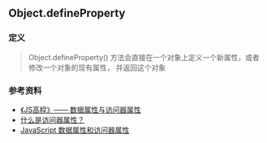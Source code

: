 ## Object.defineProperty

### 定义
>Object.defineProperty() 方法会直接在一个对象上定义一个新属性，或者修改一个对象的现有属性， 并返回这个对象


### 参考资料
- [《JS高程》—— 数据属性与访问器属性](https://segmentfault.com/a/1190000009754589)
- [什么是访问器属性？](https://www.zhihu.com/question/40648241)
- [JavaScript 数据属性和访问器属性](https://segmentfault.com/a/1190000006800082)
